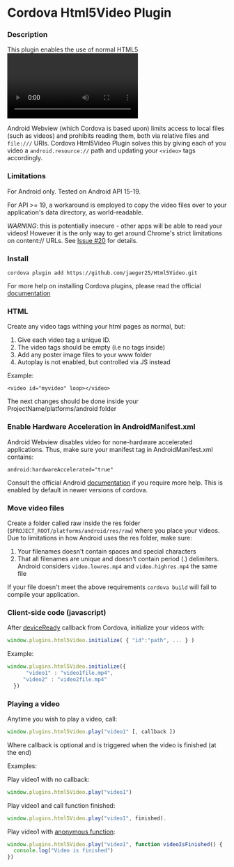 # Cordova Html5Video Plugin #

### Description ###

This plugin enables the use of normal HTML5 <video> tags for local video - otherwise not functional in Cordova for Android. If you are looking to simply play videos in full screen started by JS, try the [VideoPlayer plugin for Phonegap](https://github.com/macdonst/VideoPlayer)

Android Webview (which Cordova is based upon) limits access to local files (such as videos) and prohibits reading them, both via relative files and `file:///` URIs. Cordova Html5Video Plugin solves this by giving each of you video a `android.resource://` path and updating your `<video>` tags accordingly.

### Limitations ###
For Android only. Tested on Android API 15-19.

For API >= 19, a workaround is employed to copy the video files over to your application's data directory, as world-readable.

*WARNING*: this is potentially insecure - other apps will be able to read your videos! However it is the only way to get around Chrome's strict limitations on content:// URLs. See [Issue #20](https://github.com/jaeger25/Html5Video/issues/20) for details.

### Install ###

 ``cordova plugin add https://github.com/jaeger25/Html5Video.git ``

For more help on installing Cordova plugins, please read the official [documentation](http://docs.phonegap.com/en/edge/guide_cli_index.md.html#The%20Command-Line%20Interface_add_plugin_features)

### HTML ###

Create any video tags withing your html pages as normal, but: 

1. Give each video tag a unique ID. 
2. The video tags should be empty (i.e no <source> tags inside)
3. Add any poster image files to your www folder
4. Autoplay is not enabled, but controlled via JS instead

Example:

``<video id="myvideo" loop></video>``

The next changes should be done inside your ProjectName/platforms/android folder

### Enable Hardware Acceleration in AndroidManifest.xml ###

Android Webview disables video for none-hardware accelerated applications. Thus, make sure your manifest tag in AndroidManifest.xml contains:

``android:hardwareAccelerated="true"``

Consult the official Android [documentation](http://developer.android.com/guide/topics/graphics/hardware-accel.html) if you require more help. This is enabled by default in newer versions of cordova.


### Move video files ###

Create a folder called raw inside the res folder (`$PROJECT_ROOT/platforms/android/res/raw`) where you place your videos. Due to limitations in how Android uses the res folder, make sure:

1. Your filenames doesn't contain spaces and special characters
2. That all filenames are unique and doesn't contain period (.) delimiters. Android considers `video.lowres.mp4` and `video.highres.mp4` the same file

If your file doesn't meet the above requirements `cordova build` will fail to compile your application.

### Client-side code (javascript) ###

After [deviceReady](http://docs.phonegap.com/en/edge/cordova_events_events.md.html#deviceready) callback from Cordova, initialize your videos with:

```javascript
window.plugins.html5Video.initialize( { "id":"path", ... } ) 
```

Example:

```javascript
window.plugins.html5Video.initialize({
      "video1" : "video1file.mp4", 
     "video2" : "video2file.mp4"
  })
```

### Playing a video ###
Anytime you wish to play a video, call:

```javascript
window.plugins.html5Video.play("video1" [, callback ])
```

Where callback is optional and is triggered when the video is finished (at the end)

Examples:

Play video1 with no callback:

```javascript
window.plugins.html5Video.play("video1")
```

Play video1 and call function finished:

```javascript
window.plugins.html5Video.play("video1", finished).
```

Play video1 with [anonymous function](http://kangax.github.io/nfe/#names-in-debuggers):

```javascript
window.plugins.html5Video.play("video1", function videoIsFinished() {
  console.log("Video is finished")
})
```